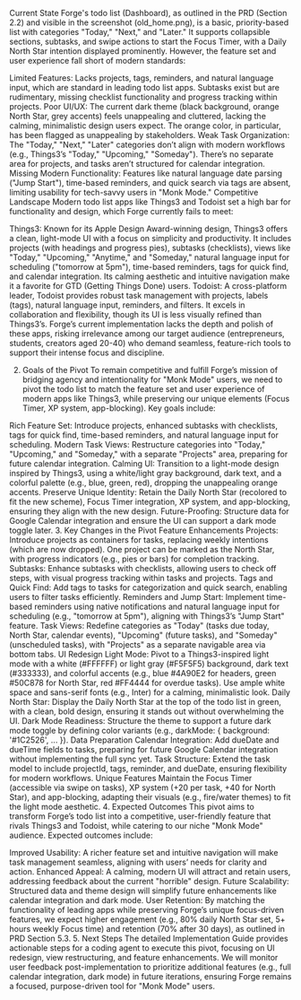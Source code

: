 Current State
Forge's todo list (Dashboard), as outlined in the PRD (Section 2.2) and visible in the screenshot (old_home.png), is a basic, priority-based list with categories "Today," "Next," and "Later." It supports collapsible sections, subtasks, and swipe actions to start the Focus Timer, with a Daily North Star intention displayed prominently. However, the feature set and user experience fall short of modern standards:

Limited Features: Lacks projects, tags, reminders, and natural language input, which are standard in leading todo list apps. Subtasks exist but are rudimentary, missing checklist functionality and progress tracking within projects.
Poor UI/UX: The current dark theme (black background, orange North Star, grey accents) feels unappealing and cluttered, lacking the calming, minimalistic design users expect. The orange color, in particular, has been flagged as unappealing by stakeholders.
Weak Task Organization: The "Today," "Next," "Later" categories don’t align with modern workflows (e.g., Things3’s "Today," "Upcoming," "Someday"). There’s no separate area for projects, and tasks aren’t structured for calendar integration.
Missing Modern Functionality: Features like natural language date parsing ("Jump Start"), time-based reminders, and quick search via tags are absent, limiting usability for tech-savvy users in "Monk Mode."
Competitive Landscape
Modern todo list apps like Things3 and Todoist set a high bar for functionality and design, which Forge currently fails to meet:

Things3: Known for its Apple Design Award-winning design, Things3 offers a clean, light-mode UI with a focus on simplicity and productivity. It includes projects (with headings and progress pies), subtasks (checklists), views like "Today," "Upcoming," "Anytime," and "Someday," natural language input for scheduling ("tomorrow at 5pm"), time-based reminders, tags for quick find, and calendar integration. Its calming aesthetic and intuitive navigation make it a favorite for GTD (Getting Things Done) users.
Todoist: A cross-platform leader, Todoist provides robust task management with projects, labels (tags), natural language input, reminders, and filters. It excels in collaboration and flexibility, though its UI is less visually refined than Things3’s.
Forge’s current implementation lacks the depth and polish of these apps, risking irrelevance among our target audience (entrepreneurs, students, creators aged 20-40) who demand seamless, feature-rich tools to support their intense focus and discipline.

2. Goals of the Pivot
To remain competitive and fulfill Forge’s mission of bridging agency and intentionality for "Monk Mode" users, we need to pivot the todo list to match the feature set and user experience of modern apps like Things3, while preserving our unique elements (Focus Timer, XP system, app-blocking). Key goals include:

Rich Feature Set: Introduce projects, enhanced subtasks with checklists, tags for quick find, time-based reminders, and natural language input for scheduling.
Modern Task Views: Restructure categories into "Today," "Upcoming," and "Someday," with a separate "Projects" area, preparing for future calendar integration.
Calming UI: Transition to a light-mode design inspired by Things3, using a white/light gray background, dark text, and a colorful palette (e.g., blue, green, red), dropping the unappealing orange accents.
Preserve Unique Identity: Retain the Daily North Star (recolored to fit the new scheme), Focus Timer integration, XP system, and app-blocking, ensuring they align with the new design.
Future-Proofing: Structure data for Google Calendar integration and ensure the UI can support a dark mode toggle later.
3. Key Changes in the Pivot
Feature Enhancements
Projects: Introduce projects as containers for tasks, replacing weekly intentions (which are now dropped). One project can be marked as the North Star, with progress indicators (e.g., pies or bars) for completion tracking.
Subtasks: Enhance subtasks with checklists, allowing users to check off steps, with visual progress tracking within tasks and projects.
Tags and Quick Find: Add tags to tasks for categorization and quick search, enabling users to filter tasks efficiently.
Reminders and Jump Start: Implement time-based reminders using native notifications and natural language input for scheduling (e.g., "tomorrow at 5pm"), aligning with Things3’s "Jump Start" feature.
Task Views: Redefine categories as "Today" (tasks due today, North Star, calendar events), "Upcoming" (future tasks), and "Someday" (unscheduled tasks), with "Projects" as a separate navigable area via bottom tabs.
UI Redesign
Light Mode: Pivot to a Things3-inspired light mode with a white (#FFFFFF) or light gray (#F5F5F5) background, dark text (#333333), and colorful accents (e.g., blue #4A90E2 for headers, green #50C878 for North Star, red #FF4444 for overdue tasks). Use ample white space and sans-serif fonts (e.g., Inter) for a calming, minimalistic look.
Daily North Star: Display the Daily North Star at the top of the todo list in green, with a clean, bold design, ensuring it stands out without overwhelming the UI.
Dark Mode Readiness: Structure the theme to support a future dark mode toggle by defining color variants (e.g., darkMode: { background: '#1C2526', ... }).
Data Preparation
Calendar Integration: Add dueDate and dueTime fields to tasks, preparing for future Google Calendar integration without implementing the full sync yet.
Task Structure: Extend the task model to include projectId, tags, reminder, and dueDate, ensuring flexibility for modern workflows.
Unique Features
Maintain the Focus Timer (accessible via swipe on tasks), XP system (+20 per task, +40 for North Star), and app-blocking, adapting their visuals (e.g., fire/water themes) to fit the light mode aesthetic.
4. Expected Outcomes
This pivot aims to transform Forge’s todo list into a competitive, user-friendly feature that rivals Things3 and Todoist, while catering to our niche "Monk Mode" audience. Expected outcomes include:

Improved Usability: A richer feature set and intuitive navigation will make task management seamless, aligning with users’ needs for clarity and action.
Enhanced Appeal: A calming, modern UI will attract and retain users, addressing feedback about the current "horrible" design.
Future Scalability: Structured data and theme design will simplify future enhancements like calendar integration and dark mode.
User Retention: By matching the functionality of leading apps while preserving Forge’s unique focus-driven features, we expect higher engagement (e.g., 80% daily North Star set, 5+ hours weekly Focus time) and retention (70% after 30 days), as outlined in PRD Section 5.3.
5. Next Steps
The detailed Implementation Guide provides actionable steps for a coding agent to execute this pivot, focusing on UI redesign, view restructuring, and feature enhancements. We will monitor user feedback post-implementation to prioritize additional features (e.g., full calendar integration, dark mode) in future iterations, ensuring Forge remains a focused, purpose-driven tool for "Monk Mode" users.
